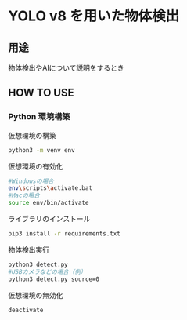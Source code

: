 # YOLO v8 を用いた物体検出

## 用途

物体検出やAIについて説明をするとき


## HOW TO USE

### Python 環境構築

仮想環境の構築

```bash
python3 -m venv env
```

仮想環境の有効化

```bash
#Windowsの場合
env\scripts\activate.bat
#Macの場合
source env/bin/activate
```

ライブラリのインストール

```bash
pip3 install -r requirements.txt
```

物体検出実行

```bash
python3 detect.py
#USBカメラなどの場合（例）
python3 detect.py source=0
```

仮想環境の無効化

```bash
deactivate
```
